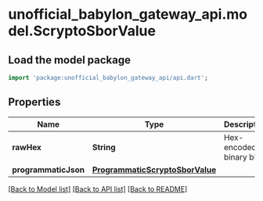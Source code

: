 # unofficial_babylon_gateway_api.model.ScryptoSborValue

## Load the model package
```dart
import 'package:unofficial_babylon_gateway_api/api.dart';
```

## Properties
Name | Type | Description | Notes
------------ | ------------- | ------------- | -------------
**rawHex** | **String** | Hex-encoded binary blob. | 
**programmaticJson** | [**ProgrammaticScryptoSborValue**](ProgrammaticScryptoSborValue.md) |  | 

[[Back to Model list]](../README.md#documentation-for-models) [[Back to API list]](../README.md#documentation-for-api-endpoints) [[Back to README]](../README.md)


